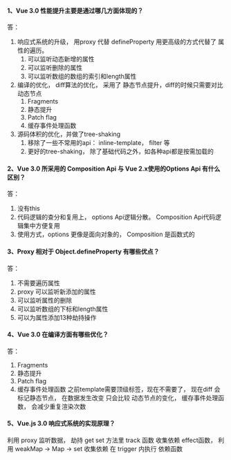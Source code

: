 #### 1、Vue 3.0 性能提升主要是通过哪几方面体现的？

答：
1.  响应式系统的升级， 用proxy 代替 defineProperty  用更高级的方式代替了 属性的遍历。
    1.  可以监听动态新增的属性
    2.  可以监听删除的属性
    3.  可以监听数组的数组的索引和length属性
2.  编译的优化， diff算法的优化， 采用了 静态节点提升，diff的时候只需要对比动态节点
    1.  Fragments
    2.  静态提升
    3.  Patch flag
    4.  缓存事件处理函数
3.  源码体积的优化，并做了tree-shaking
    1.  移除了一些不常用的api： inline-template， filter 等
    2.  更好的tree-shaking， 除了基础代码之外，如各种api都是按需加载的


#### 2、Vue 3.0 所采用的 Composition Api 与 Vue 2.x使用的Options Api 有什么区别？
答：
1.  没有this
2.  代码逻辑的查分和复用上， options Api逻辑分散。 Composition Api代码逻辑集中方便复用
3.  使用方式，options 更像是面向对象的， Composition 是函数式的

#### 3、Proxy 相对于 Object.defineProperty 有哪些优点？
答：
1.  不需要遍历属性
2.  proxy 可以监听新添加的属性
3.  可以监听属性的删除
4.  可以监听数组的下标和length属性
5.  可以为属性添加13种劫持操作

#### 4、Vue 3.0 在编译方面有哪些优化？

答：
1.  Fragments
2.  静态提升
3.  Patch flag
4.  缓存事件处理函数
之前template需要顶级标签，现在不需要了，  现在diff 会标记静态节点， 在数据发生改变 只会比较 动态节点的变化， 缓存事件处理函数， 会减少重复渲染次数

#### 5、Vue.js 3.0 响应式系统的实现原理？
利用 proxy 监听数据， 劫持 get set  方法里 track 函数 收集依赖 effect函数，  利用 weakMap -> Map -> set   收集依赖   在 trigger 内执行 依赖函数